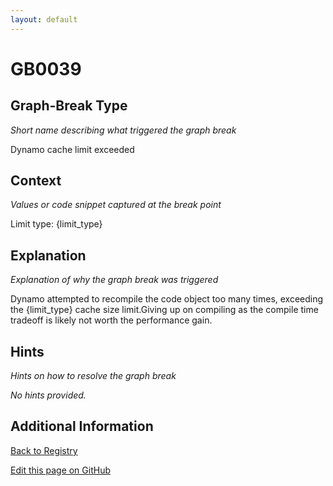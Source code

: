 ```yaml
---
layout: default
---
```

# GB0039

## Graph-Break Type
*Short name describing what triggered the graph break*

Dynamo cache limit exceeded

## Context
*Values or code snippet captured at the break point*

Limit type: {limit_type}

## Explanation
*Explanation of why the graph break was triggered*

Dynamo attempted to recompile the code object too many times, exceeding the {limit_type} cache size limit.Giving up on compiling as the compile time tradeoff is likely not worth the performance gain.

## Hints
*Hints on how to resolve the graph break*

*No hints provided.*


## Additional Information

<!-- ADDITIONAL INFORMATION START - Add custom information below this line -->

<!-- ADDITIONAL INFORMATION END -->

[Back to Registry](../index.html)

[Edit this page on GitHub](https://github.com/pytorch-labs/compile-graph-break-site/edit/main/docs/gb/gb0039.md)
